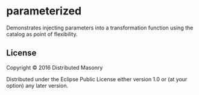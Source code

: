 # parameterized

Demonstrates injecting parameters into a transformation function using the catalog as point of flexibility.

## License

Copyright © 2016 Distributed Masonry

Distributed under the Eclipse Public License either version 1.0 or (at
your option) any later version.
